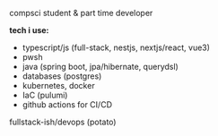 compsci student & part time developer

**tech i use:**
- typescript/js (full-stack, nestjs, nextjs/react, vue3)
- pwsh
- java (spring boot, jpa/hibernate, querydsl)
- databases (postgres)
- kubernetes, docker
- IaC (pulumi)
- github actions for CI/CD

fullstack-ish/devops (potato)
